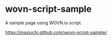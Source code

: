 # wovn-script-sample
A sample page using WOVN.io script.

https://masiuchi.github.com/wovn-script-sample/
